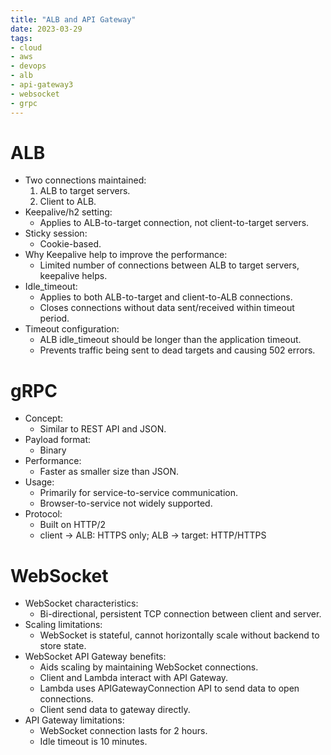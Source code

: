 ```yaml
---
title: "ALB and API Gateway"
date: 2023-03-29
tags:
- cloud
- aws
- devops
- alb
- api-gateway3
- websocket
- grpc
---
```


# ALB

* Two connections maintained:
    1. ALB to target servers.
    2. Client to ALB.
* Keepalive/h2 setting:
    * Applies to ALB-to-target connection, not client-to-target servers.
* Sticky session:
    * Cookie-based.
* Why Keepalive help to improve the performance:
    * Limited number of connections between ALB to target servers, keepalive helps.
* Idle_timeout:
    * Applies to both ALB-to-target and client-to-ALB connections.
    * Closes connections without data sent/received within timeout period.
* Timeout configuration:
    * ALB idle_timeout should be longer than the application timeout.
    * Prevents traffic being sent to dead targets and causing 502 errors.

# gRPC

* Concept:
    * Similar to REST API and JSON.
* Payload format:
    * Binary
* Performance:
    * Faster as smaller size than JSON.
* Usage:
    * Primarily for service-to-service communication.
    * Browser-to-service not widely supported.
* Protocol:
    * Built on HTTP/2
    * client -> ALB: HTTPS only; ALB -> target: HTTP/HTTPS

# WebSocket

* WebSocket characteristics:
    * Bi-directional, persistent TCP connection between client and server.
* Scaling limitations:
    * WebSocket is stateful, cannot horizontally scale without backend to store state.
* WebSocket API Gateway benefits:
    * Aids scaling by maintaining WebSocket connections.
    * Client and Lambda interact with API Gateway.
    * Lambda uses APIGatewayConnection API to send data to open connections.
    * Client send data to gateway directly.
* API Gateway limitations:
    * WebSocket connection lasts for 2 hours.
    * Idle timeout is 10 minutes.

